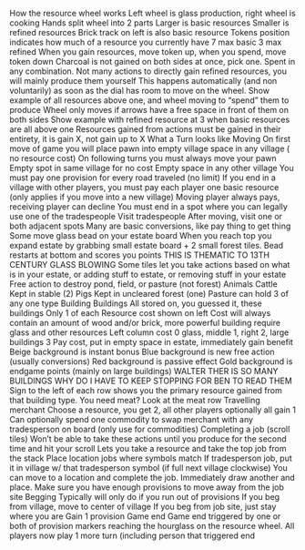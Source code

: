How the resource wheel works
Left wheel is glass production, right wheel is cooking
Hands split wheel into 2 parts
Larger is basic resources
Smaller is refined resources
Brick track on left is also basic resource
Tokens position indicates how much of a resource you currently have
7 max basic
3 max refined
When you gain resources, move token up, when you spend, move token down
Charcoal is not gained on both sides at once, pick one. Spent in any combination.
Not many actions to directly gain refined resources, you will mainly produce them yourself
This happens automatically (and non voluntarily) as soon as the dial has room to move on the wheel. 
Show example of all resources above one, and wheel moving to “spend” them to produce
Wheel only moves if arrows have a free space in front of them on both sides
Show example with refined resource at 3 when basic resources are all above one
Resources gained from actions must be gained in their entirety, it is gain X, not gain up to X
What a Turn looks like
Moving
On first move of game you will place pawn into empty village space in any village ( no resource cost)
On following turns you must always move your pawn 
Empty spot in same village for no cost
Empty space in any other village
You must pay one provision for every road traveled (no limit)
If you end in a village with other players, you must pay each player one basic resource (only applies if you move into a new village)
Moving player always pays, receiving player can decline
You must end in a spot where you can legally use one of the tradespeople
Visit tradespeople
After moving, visit one or both adjacent spots
Many are basic conversions, like pay thing to get thing
Some move glass bead on your estate board
When you reach top you expand estate by grabbing small estate board + 2 small forest tiles. Bead restarts at bottom and scores you points
THIS IS THEMATIC TO 13TH CENTURY GLASS BLOWING
Some tiles let you take actions based on what is in your estate, or adding stuff to estate, or removing stuff in your estate
Free action to destroy pond, field, or pasture (not forest)
Animals
Cattle
Kept in stable (2)
Pigs
Kept in uncleared forest (one)
Pasture can hold 3 of any one type
Building Buildings
All stored on, you guessed it, these buildings
Only 1 of each
Resource cost shown on left
Cost will always contain an amount of wood and/or brick, more powerful building require glass and other resources
Left column cost 0 glass, middle 1, right 2, large buildings 3
Pay cost, put in empty space in estate, immediately gain benefit
Beige background is instant bonus
Blue background is new free action (usually conversions)
Red background is passive effect
Gold background is endgame points (mainly on large buildings)
WALTER THER IS SO MANY BUILDINGS WHY DO I HAVE TO KEEP STOPPING FOR BEN TO READ THEM
Sign to the left of each row shows you the primary resource gained from that building type. You need meat? Look at the meat row
Travelling merchant
Choose a resource, you get 2, all other players optionally all gain 1
Can optionally spend one commodity to swap merchant with any tradesperson on board (only use for commodities)
Completing a job (scroll tiles)
Won’t be able to take these actions until you produce for the second time and hit your scroll
Lets you take a resource and take the top job from the stack
Place location jobs where symbols match
If tradesperson job, put it in village w/ that tradesperson symbol (if full next village clockwise)
You can move to a location and complete the job. Immediately draw another and place.
Make sure you have enough provisions to move away from the job site
Begging
Typically will only do if you run out of provisions
If you beg from village, move to center of village
If you beg from job site, just stay where you are
Gain 1 provision
Game end
Game end triggered by one or both of provision markers reaching the hourglass on the resource wheel.
All players now play 1 more turn (including person that triggered end


